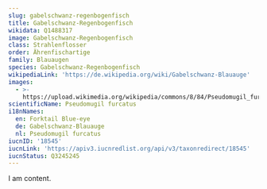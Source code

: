 ```yaml
---
slug: gabelschwanz-regenbogenfisch
title: Gabelschwanz-Regenbogenfisch
wikidata: Q1488317
image: Gabelschwanz-Regenbogenfisch
class: Strahlenflosser
order: Ährenfischartige
family: Blauaugen
species: Gabelschwanz-Regenbogenfisch
wikipediaLink: 'https://de.wikipedia.org/wiki/Gabelschwanz-Blauauge'
images:
  - >-
    https://upload.wikimedia.org/wikipedia/commons/8/84/Pseudomugil_furcatus_m_Aquarium_DG.jpg
scientificName: Pseudomugil furcatus
i18nNames:
  en: Forktail Blue-eye
  de: Gabelschwanz-Blauauge
  nl: Pseudomugil furcatus
iucnID: '18545'
iucnLink: 'https://apiv3.iucnredlist.org/api/v3/taxonredirect/18545'
iucnStatus: Q3245245
---
```


I am content.
